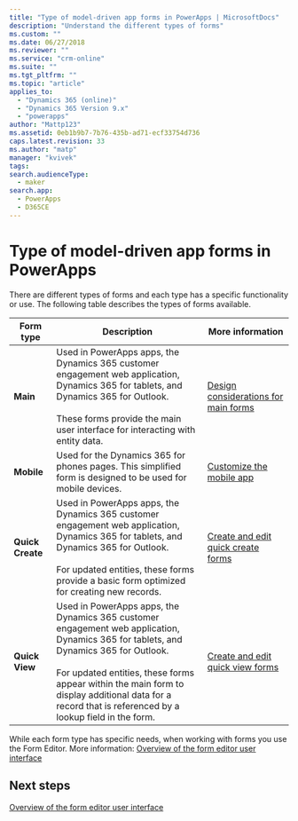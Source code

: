 ```yaml
---
title: "Type of model-driven app forms in PowerApps | MicrosoftDocs"
description: "Understand the different types of forms"
ms.custom: ""
ms.date: 06/27/2018
ms.reviewer: ""
ms.service: "crm-online"
ms.suite: ""
ms.tgt_pltfrm: ""
ms.topic: "article"
applies_to: 
  - "Dynamics 365 (online)"
  - "Dynamics 365 Version 9.x"
  - "powerapps"
author: "Mattp123"
ms.assetid: 0eb1b9b7-7b76-435b-ad71-ecf33754d736
caps.latest.revision: 33
ms.author: "matp"
manager: "kvivek"
tags: 
search.audienceType: 
  - maker
search.app: 
  - PowerApps
  - D365CE
---
```

# Type of model-driven app forms in PowerApps

 There are different types of forms and each type has a specific functionality or use. The following table describes the types of forms available.  
  
|Form type|Description|More information|  
|---------------|-----------------|-----------------|  
|**Main**|Used in PowerApps apps, the Dynamics 365 customer engagement web application, Dynamics 365 for tablets, and Dynamics 365 for Outlook.<br /><br /> These forms provide the main user interface for interacting with entity data.|[Design considerations for main forms](design-considerations-main-forms.md)|  
|**Mobile**|Used for the Dynamics 365 for phones pages. This simplified form is designed to be used for mobile devices.|[Customize the mobile app](https://docs.microsoft.com/dynamics365/customer-engagement/customize/customize-phones-tablets)  |  
|**Quick Create**|Used in PowerApps apps, the Dynamics 365 customer engagement web application, Dynamics 365 for tablets, and Dynamics 365 for Outlook.<br /><br /> For updated entities, these forms provide a basic form optimized for creating new records.|[Create and edit quick create forms](create-edit-quick-view-forms.md) |  
|**Quick View**|Used in PowerApps apps, the Dynamics 365 customer engagement web application, Dynamics 365 for tablets, and Dynamics 365 for Outlook.<br /><br /> For updated entities, these forms appear within the main form to display additional data for a record that is referenced by a lookup field in the form.|[Create and edit quick view forms](create-edit-quick-view-forms.md)|  

While each form type has specific needs, when working with forms you use the Form Editor. More information: [Overview of the form editor user interface](form-editor-user-interface-legacy.md)


## Next steps

[Overview of the form editor user interface](form-editor-user-interface-legacy.md)
